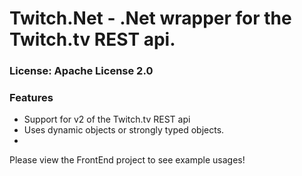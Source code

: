 # Twitch.Net - .Net wrapper for the Twitch.tv REST api.

### License: Apache License 2.0  

### Features

* Support for v2 of the Twitch.tv REST api
* Uses dynamic objects or strongly typed objects.
* 
Please view the FrontEnd project to see example usages!
